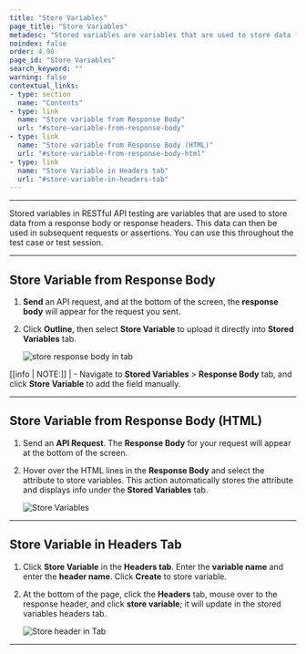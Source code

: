 ```yaml
---
title: "Store Variables"
page_title: "Store Variables"
metadesc: "Stored variables are variables that are used to store data from a response body or response headers | Learn more about Store Variables in Testsigma"
noindex: false
order: 4.98
page_id: "Store Variables"
search_keyword: ""
warning: false
contextual_links:
- type: section
  name: "Contents" 
- type: link
  name: "Store variable from Response Body"
  url: "#store-variable-from-response-body"
- type: link
  name: "Store variable from Response Body (HTML)"
  url: "#store-variable-from-response-body-html"
- type: link
  name: "Store Variable in Headers tab"
  url: "#store-variable-in-headers-tab"
---
```


---

Stored variables in RESTful API testing are variables that are used to store data from a response body or response headers. This data can then be used in subsequent requests or assertions. You can use this throughout the test case or test session.

---

## **Store Variable from Response Body**

1. **Send** an API request, and at the bottom of the screen, the **response body** will appear for the request you sent.

2. Click **Outline**, then select **Store Variable** to upload it directly into **Stored Variables** tab.

   ![store response body in tab](https://s3.amazonaws.com/static-docs.testsigma.com/new_images/projects/overview/storevariable_restapioutline.gif)

[[info | NOTE:]]
| - Navigate to **Stored Variables** > **Response Body** tab, and click **Store Variable** to add the field manually.

---

## **Store Variable from Response Body (HTML)**

1. Send an **API Request**. The **Response Body** for your request will appear at the bottom of the screen.

2. Hover over the HTML lines in the **Response Body** and select the attribute to store variables. This action automatically stores the attribute and displays info under the **Stored Variables** tab.

   ![Store Variables](https://s3.amazonaws.com/static-docs.testsigma.com/new_images/projects/applications/StoreVariables.gif)

---

## **Store Variable in Headers Tab**

1. Click **Store Variable** in the **Headers tab**. Enter the **variable name** and enter the **header name**. Click **Create** to store variable. 

2. At the bottom of the page, click the **Headers** tab, mouse over to the response header, and click **store variable**; it will update in the stored variables headers tab.

   ![Store header in Tab](https://s3.amazonaws.com/static-docs.testsigma.com/new_images/projects/overview/storevariable_header_restapi.gif)

---

